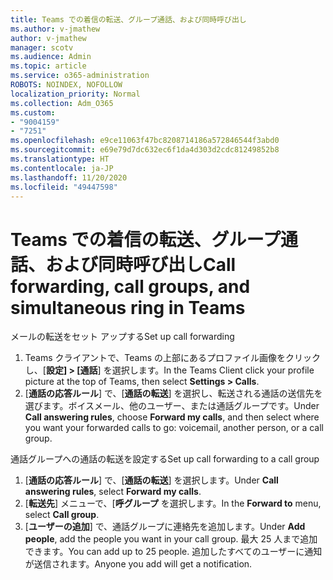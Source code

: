 ```yaml
---
title: Teams での着信の転送、グループ通話、および同時呼び出し
ms.author: v-jmathew
author: v-jmathew
manager: scotv
ms.audience: Admin
ms.topic: article
ms.service: o365-administration
ROBOTS: NOINDEX, NOFOLLOW
localization_priority: Normal
ms.collection: Adm_O365
ms.custom:
- "9004159"
- "7251"
ms.openlocfilehash: e9ce11063f47bc8208714186a572846544f3abd0
ms.sourcegitcommit: e69e79d7dc632ec6f1da4d303d2cdc81249852b8
ms.translationtype: HT
ms.contentlocale: ja-JP
ms.lasthandoff: 11/20/2020
ms.locfileid: "49447598"
---
```

# <a name="call-forwarding-call-groups-and-simultaneous-ring-in-teams"></a><span data-ttu-id="2db10-102">Teams での着信の転送、グループ通話、および同時呼び出し</span><span class="sxs-lookup"><span data-stu-id="2db10-102">Call forwarding, call groups, and simultaneous ring in Teams</span></span>

<span data-ttu-id="2db10-103">メールの転送をセット アップする</span><span class="sxs-lookup"><span data-stu-id="2db10-103">Set up call forwarding</span></span>

1. <span data-ttu-id="2db10-104">Teams クライアントで、Teams の上部にあるプロファイル画像をクリックし、[**設定] > [通話**] を選択します。</span><span class="sxs-lookup"><span data-stu-id="2db10-104">In the Teams Client click your profile picture at the top of Teams, then select **Settings > Calls**.</span></span>
2. <span data-ttu-id="2db10-105">[**通話の応答ルール**] で、[**通話の転送**] を選択し、転送される通話の送信先を選びます。ボイスメール、他のユーザー、または通話グループです。</span><span class="sxs-lookup"><span data-stu-id="2db10-105">Under **Call answering rules**, choose **Forward my calls**, and then select where you want your forwarded calls to go: voicemail, another person, or a call group.</span></span>

<span data-ttu-id="2db10-106">通話グループへの通話の転送を設定する</span><span class="sxs-lookup"><span data-stu-id="2db10-106">Set up call forwarding to a call group</span></span>

1. <span data-ttu-id="2db10-107">[**通話の応答ルール**] で、[**通話の転送**] を選択します。</span><span class="sxs-lookup"><span data-stu-id="2db10-107">Under **Call answering rules**, select **Forward my calls**.</span></span>
2. <span data-ttu-id="2db10-108">[**転送先**] メニューで、[**呼グループ** を選択します。</span><span class="sxs-lookup"><span data-stu-id="2db10-108">In the **Forward to** menu, select **Call group**.</span></span>
3. <span data-ttu-id="2db10-109">[**ユーザーの追加**] で、通話グループに連絡先を追加します。</span><span class="sxs-lookup"><span data-stu-id="2db10-109">Under **Add people**, add the people you want in your call group.</span></span> <span data-ttu-id="2db10-110">最大 25 人まで追加できます。</span><span class="sxs-lookup"><span data-stu-id="2db10-110">You can add up to 25 people.</span></span> <span data-ttu-id="2db10-111">追加したすべてのユーザーに通知が送信されます。</span><span class="sxs-lookup"><span data-stu-id="2db10-111">Anyone you add will get a notification.</span></span>
